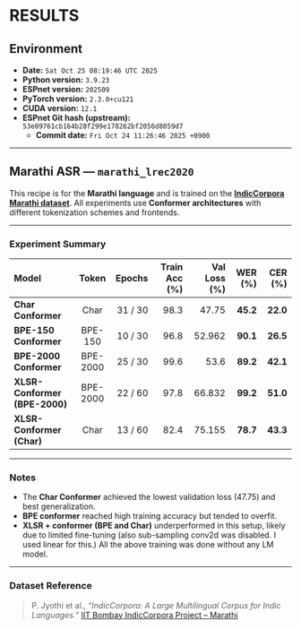 # RESULTS

## Environment
- **Date:** `Sat Oct 25 08:19:46 UTC 2025`
- **Python version:** `3.9.23`
- **ESPnet version:** `202509`
- **PyTorch version:** `2.3.0+cu121`
- **CUDA version:** `12.1`
- **ESPnet Git hash (upstream):** `53e09761cb164b28f299e178262bf2056d8059d7`
  - **Commit date:** `Fri Oct 24 11:26:46 2025 +0900`

---

## Marathi ASR — `marathi_lrec2020`

This recipe is for the **Marathi language** and is trained on the
[**IndicCorpora Marathi dataset**](https://www.cse.iitb.ac.in/~pjyothi/indiccorpora/#marathi).
All experiments use **Conformer architectures** with different tokenization schemes and frontends.

---

### Experiment Summary

| Model | Token | Epochs | Train Acc (%) | Val Loss (%) | **WER (%)** | **CER (%)** |
|:--|:--:|--:|--:|--:|--:|--:|
| **Char Conformer** | Char | 31 / 30 | 98.3 | 47.75 | **45.2** | **22.0** |
| **BPE-150 Conformer** | BPE-150 | 10 / 30 | 96.8 | 52.962 | **90.1** | **26.5** |
| **BPE-2000 Conformer** | BPE-2000 | 25 / 30 | 99.6 | 53.6 | **89.2** | **42.1** |
| **XLSR-Conformer (BPE-2000)** | BPE-2000 | 22 / 60 | 97.8 | 66.832 | **99.2** | **51.0** |
| **XLSR-Conformer (Char)** | Char | 13 / 60 | 82.4 | 75.155 | **78.7** | **43.3** |

---

### Notes
- The **Char Conformer** achieved the lowest validation loss (47.75) and best generalization.
- **BPE conformer** reached high training accuracy but tended to overfit.
- **XLSR + conformer (BPE and Char)** underperformed in this setup, likely due to limited fine-tuning (also sub-sampling conv2d was disabled. I used linear for this.)
All the above training was done without any LM model.

---

### Dataset Reference
> P. Jyothi et al., *“IndicCorpora: A Large Multilingual Corpus for Indic Languages.”*
> [IIT Bombay IndicCorpora Project – Marathi](https://www.cse.iitb.ac.in/~pjyothi/indiccorpora/#marathi)
